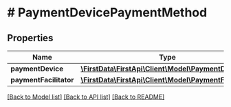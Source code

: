 # # PaymentDevicePaymentMethod

## Properties

Name | Type | Description | Notes
------------ | ------------- | ------------- | -------------
**paymentDevice** | [**\FirstData\FirstApi\Client\Model\PaymentDevice**](PaymentDevice.md) |  | 
**paymentFacilitator** | [**\FirstData\FirstApi\Client\Model\PaymentFacilitator**](PaymentFacilitator.md) |  | [optional] 

[[Back to Model list]](../../README.md#documentation-for-models) [[Back to API list]](../../README.md#documentation-for-api-endpoints) [[Back to README]](../../README.md)


